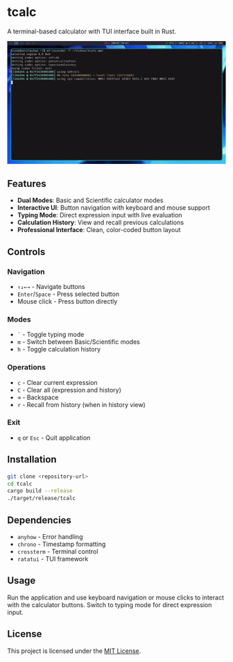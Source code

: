 # tcalc

A terminal-based calculator with TUI interface built in Rust.

![Demo](tcalc.gif)

## Features

- **Dual Modes**: Basic and Scientific calculator modes
- **Interactive UI**: Button navigation with keyboard and mouse support
- **Typing Mode**: Direct expression input with live evaluation
- **Calculation History**: View and recall previous calculations
- **Professional Interface**: Clean, color-coded button layout

## Controls

### Navigation
- `↑↓←→` - Navigate buttons
- `Enter`/`Space` - Press selected button
- Mouse click - Press button directly

### Modes
- `` ` `` - Toggle typing mode
- `m` - Switch between Basic/Scientific modes
- `h` - Toggle calculation history

### Operations
- `c` - Clear current expression
- `C` - Clear all (expression and history)
- `⌫` - Backspace
- `r` - Recall from history (when in history view)

### Exit
- `q` or `Esc` - Quit application

## Installation

```bash
git clone <repository-url>
cd tcalc
cargo build --release
./target/release/tcalc
```

## Dependencies

- `anyhow` - Error handling
- `chrono` - Timestamp formatting
- `crossterm` - Terminal control
- `ratatui` - TUI framework

## Usage

Run the application and use keyboard navigation or mouse clicks to interact with the calculator buttons. Switch to typing mode for direct expression input.

## License

This project is licensed under the [MIT License](LICENSE).
